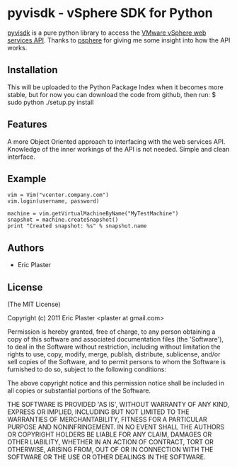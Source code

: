 
# pyvisdk - vSphere SDK  for Python

  [pyvisdk](http://xuru.github.com/pyvisdk) is a pure python library to access the [VMware vSphere web services API](http://www.vmware.com/support/developer/vc-sdk/).
  Thanks to [psphere](http://jkinred.bitbucket.org/psphere/index.html) for giving me some insight into how the API works.

## Installation
  This will be uploaded to the Python Package Index when it becomes more stable, but for now you can download the code from github, then run:
  $ sudo python ./setup.py install
  
## Features
  A more Object Oriented approach to interfacing with the web services API.
  Knowledge of the inner workings of the API is not needed.
  Simple and clean interface.

## Example
    vim = Vim("vcenter.company.com")
    vim.login(username, password)

    machine = vim.getVirtualMachineByName("MyTestMachine")
    snapshot = machine.createSnapshot()
    print "Created snapshot: %s" % snapshot.name

## Authors

  * Eric Plaster


## License 

(The MIT License)

Copyright (c) 2011 Eric Plaster &lt;plaster at gmail.com&gt;

Permission is hereby granted, free of charge, to any person obtaining
a copy of this software and associated documentation files (the
'Software'), to deal in the Software without restriction, including
without limitation the rights to use, copy, modify, merge, publish,
distribute, sublicense, and/or sell copies of the Software, and to
permit persons to whom the Software is furnished to do so, subject to
the following conditions:

The above copyright notice and this permission notice shall be
included in all copies or substantial portions of the Software.

THE SOFTWARE IS PROVIDED 'AS IS', WITHOUT WARRANTY OF ANY KIND,
EXPRESS OR IMPLIED, INCLUDING BUT NOT LIMITED TO THE WARRANTIES OF
MERCHANTABILITY, FITNESS FOR A PARTICULAR PURPOSE AND NONINFRINGEMENT.
IN NO EVENT SHALL THE AUTHORS OR COPYRIGHT HOLDERS BE LIABLE FOR ANY
CLAIM, DAMAGES OR OTHER LIABILITY, WHETHER IN AN ACTION OF CONTRACT,
TORT OR OTHERWISE, ARISING FROM, OUT OF OR IN CONNECTION WITH THE
SOFTWARE OR THE USE OR OTHER DEALINGS IN THE SOFTWARE.